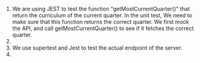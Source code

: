 1. We are using JEST to test the function "getMostCurrentQuarter()" that return the curriculum of the current quarter. 
In the unit test, We need to make sure that this function returns the correct quarter.
We first mock the API, and call getMostCurrentQuarter() to see if it fetches the correct quarter. 
2. 
3. We use supertest and Jest to test the actual endpoint of the server. 
4. 
